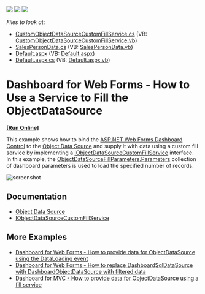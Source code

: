 <!-- default badges list -->
![](https://img.shields.io/endpoint?url=https://codecentral.devexpress.com/api/v1/VersionRange/170140470/18.2.5%2B)
[![](https://img.shields.io/badge/Open_in_DevExpress_Support_Center-FF7200?style=flat-square&logo=DevExpress&logoColor=white)](https://supportcenter.devexpress.com/ticket/details/T830466)
[![](https://img.shields.io/badge/📖_How_to_use_DevExpress_Examples-e9f6fc?style=flat-square)](https://docs.devexpress.com/GeneralInformation/403183)
<!-- default badges end -->
<!-- default file list -->
*Files to look at*:
* [CustomObjectDataSourceCustomFillService.cs](./CS/DXWebApplication5/CustomObjectDataSourceCustomFillService.cs) (VB: [CustomObjectDataSourceCustomFillService.vb](./VB/DXWebApplication5/CustomObjectDataSourceCustomFillService.vb))
* [SalesPersonData.cs](./CS/DXWebApplication5/SalesPersonData.cs) (VB: [SalesPersonData.vb](./VB/DXWebApplication5/SalesPersonData.vb))
* [Default.aspx](./CS/DXWebApplication5/Default.aspx) (VB: [Default.aspx](./VB/DXWebApplication5/Default.aspx))
* [Default.aspx.cs](./CS/DXWebApplication5/Default.aspx.cs) (VB: [Default.aspx.vb](./VB/DXWebApplication5/Default.aspx.vb))
<!-- default file list end -->
# Dashboard for Web Forms - How to Use a Service to Fill the ObjectDataSource
<!-- run online -->
**[[Run Online]](https://codecentral.devexpress.com/170140470/)**
<!-- run online end -->

This example shows how to bind the [ASP.NET Web Forms Dashboard Control](https://docs.devexpress.com/Dashboard/16976) to the [Object Data Source](https://docs.devexpress.com/Dashboard/DevExpress.DashboardCommon.DashboardObjectDataSource) and supply it with data using a custom fill service by implementing a [IObjectDataSourceCustomFillService](https://docs.devexpress.com/Dashboard/DevExpress.DashboardCommon.IObjectDataSourceCustomFillService) interface. In this example, the [ObjectDataSourceFillParameters.Parameters](https://docs.devexpress.com/Dashboard/DevExpress.DashboardCommon.ObjectDataSourceFillParameters.Parameters) collection of dashboard parameters is used to load the specified number of records.

![screenshot](images/screenshot.png)

## Documentation

- [Object Data Source](https://docs.devexpress.com/Dashboard/401410/)
- [IObjectDataSourceCustomFillService](https://docs.devexpress.com/Dashboard/DevExpress.DashboardCommon.IObjectDataSourceCustomFillService)

## More Examples

- [Dashboard for Web Forms - How to provide data for ObjectDataSource using the DataLoading event](https://github.com/DevExpress-Examples/aspxdashboard-how-to-provide-data-for-objectdatasource-using-the-dataloading-event-t428195)
- [Dashboard for Web Forms - How to replace DashboardSqlDataSource with DashboardObjectDataSource with filtered data](https://github.com/DevExpress-Examples/how-to-replace-dashboardsqldatasource-with-dashboardobjectdatasource-with-filtered-data-t556759)
- [Dashboard for MVC - How to provide data for ObjectDataSource using a fill service](https://github.com/DevExpress-Examples/aspnet-mvc-dashboard-how-to-provide-data-for-objectdatasource-using-a-fill-service-t583015)
